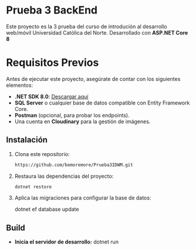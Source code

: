 # Prueba 3 BackEnd

Este proyecto es la 3 prueba del curso de introdución al desarrollo web/móvil 
Universidad Católica del Norte. Desarrollado con **ASP.NET Core 8**

# Requisitos Previos

Antes de ejecutar este proyecto, asegúrate de contar con los siguientes elementos:

- **.NET SDK 8.0**: [Descargar aquí](https://dotnet.microsoft.com/download/dotnet/8.0)
- **SQL Server** o cualquier base de datos compatible con Entity Framework Core.
- **Postman** (opcional, para probar los endpoints).
- Una cuenta en **Cloudinary** para la gestión de imágenes.

## Instalación

1. Clona este repositorio:
   ```bash
   https://github.com/bemoremore/Prueba3IDWM.git

2. Restaura las dependencias del proyecto:
    ```bash
    dotnet restore
    
3. Aplica las migraciones para configurar la base de datos:

    dotnet ef database update
    
## Build

- **Inicia el servidor de desarrollo:**
    dotnet run

